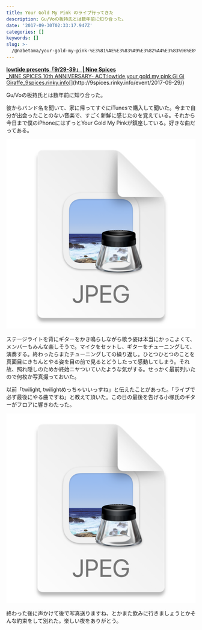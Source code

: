 ```yaml
---
title: Your Gold My Pink のライブ行ってきた
description: Gu/Voの板持氏とは数年前に知り合った。
date: '2017-09-30T02:33:17.947Z'
categories: []
keywords: []
slug: >-
  /@nabetama/your-gold-my-pink-%E3%81%AE%E3%83%A9%E3%82%A4%E3%83%96%E8%A1%8C%E3%81%A3%E3%81%A6%E3%81%8D%E3%81%9F-4edc0c49577b
---
```


[**lowtide presents「9/29-39」 | Nine Spices**  
_NINE SPICES 10th ANNIVERSARY- ACT:lowtide,your gold,my pink,Gi Gi Giraffe_9spices.rinky.info](http://9spices.rinky.info/event/2017-09-29/ "http://9spices.rinky.info/event/2017-09-29/")[](http://9spices.rinky.info/event/2017-09-29/)

Gu/Voの板持氏とは数年前に知り合った。

彼からバンド名を聞いて、家に帰ってすぐにiTunesで購入して聞いた。今まで自分が出会ったことのない音楽で、すごく新鮮に感じたのを覚えている。それから今日まで僕のiPhoneにはずっとYour Gold My Pinkが鎮座している。好きな曲だってある。

![img.png](img.png)

ステージライトを背にギターをかき鳴らしながら歌う姿は本当にかっこよくて、メンバーもみんな楽しそうで。マイクをセットし、ギターをチューニングして、演奏する。終わったらまたチューニングしての繰り返し。ひとつひとつのことを真面目にきちんとやる姿を目の前で見るとどうしたって感動してしまう。それ故、照れ隠しのためか終始ニヤついていたような気がする。せっかく最前列いたので何枚か写真撮っておいた。

以前「twilight, twilightめっちゃいいっすね」と伝えたことがあった。「ライブで必ず最後にやる曲ですね」と教えて頂いた。この日の最後を告げる小塚氏のギターがフロアに響きわたった。

![img_1.png](img_1.png)

終わった後に声かけて後で写真送りますね、とかまた飲みに行きましょうとかそんな約束をして別れた。楽しい夜をありがとう。